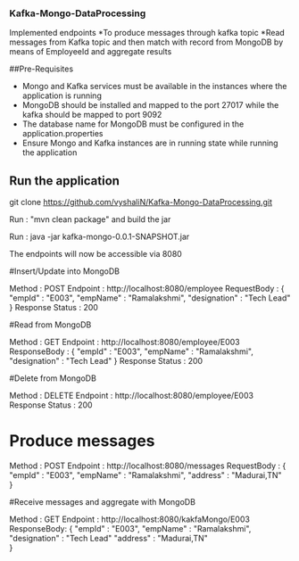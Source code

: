 ### Kafka-Mongo-DataProcessing

Implemented endpoints 
*To produce messages through kafka topic 
*Read messages from Kafka topic and then match with record from MongoDB by means of EmployeeId and aggregate results

##Pre-Requisites 

* Mongo and Kafka services must be available in the instances where the application is running
* MongoDB should be installed and mapped to the port 27017 while the kafka should be mapped to port 9092
* The database name for MongoDB must be configured in the application.properties
* Ensure Mongo and Kafka instances are in running state while running the application


## Run the application

git clone https://github.com/vyshaliN/Kafka-Mongo-DataProcessing.git

Run : "mvn clean package" and build the jar

Run : java -jar kafka-mongo-0.0.1-SNAPSHOT.jar

The endpoints will now be accessible via 8080 

#Insert/Update into MongoDB

Method : POST
Endpoint : http://localhost:8080/employee
RequestBody : 
{
	"empId" : "E003",
	"empName" : "Ramalakshmi",
	"designation" : "Tech Lead"
}
Response Status : 200

#Read from MongoDB

Method : GET
Endpoint : http://localhost:8080/employee/E003
ResponseBody : 
{
	"empId" : "E003",
	"empName" : "Ramalakshmi",
	"designation" : "Tech Lead"
}
Response Status : 200

#Delete from MongoDB

Method : DELETE
Endpoint : http://localhost:8080/employee/E003
Response Status : 200

# Produce messages

Method : POST
Endpoint : http://localhost:8080/messages
RequestBody : 
{
	"empId" : "E003",
	"empName" : "Ramalakshmi",
	"address" : "Madurai,TN"	
}

#Receive messages and aggregate with MongoDB

Method : GET
Endpoint : http://localhost:8080/kakfaMongo/E003
ResponseBody:
{
	"empId" : "E003",
	"empName" : "Ramalakshmi",
	"designation" : "Tech Lead"
	"address" : "Madurai,TN"	
}






 